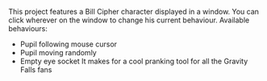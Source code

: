 This project features a Bill Cipher character displayed in a window.
You can click wherever on the window to change his current behaviour.
Available behaviours:
- Pupil following mouse cursor
- Pupil moving randomly
- Empty eye socket
It makes for a cool pranking tool for all the Gravity Falls fans
